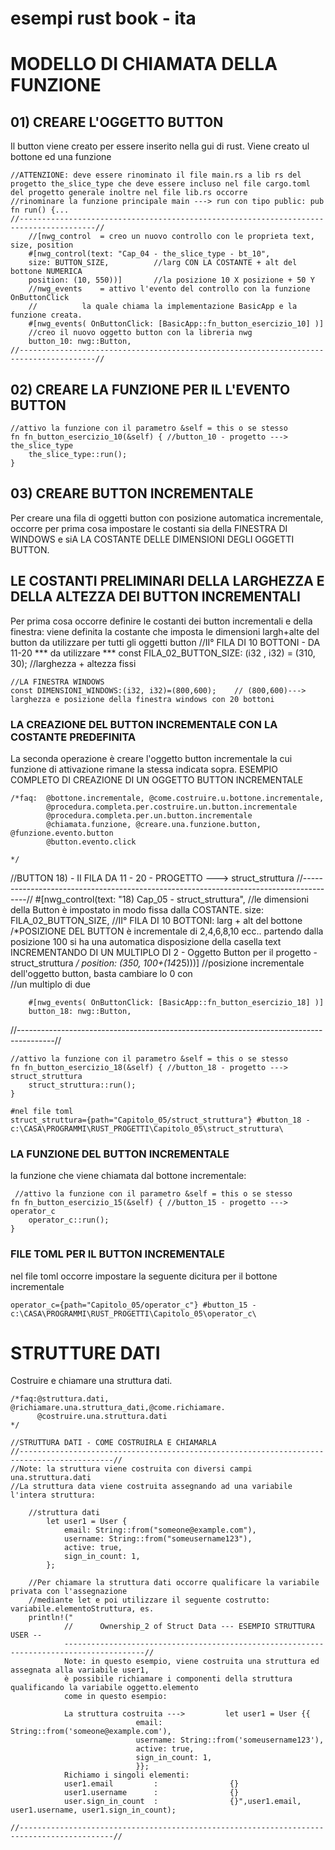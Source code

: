 # esempi rust book - ita


# MODELLO DI CHIAMATA DELLA FUNZIONE

## 01) CREARE L'OGGETTO BUTTON
Il button viene creato per essere inserito nella gui di
rust. Viene creato ul bottone ed una funzione

    //ATTENZIONE: deve essere rinominato il file main.rs a lib rs del progetto the_slice_type che deve essere incluso nel file cargo.toml del progetto generale inoltre nel file lib.rs occorre
    //rinominare la funzione principale main ---> run con tipo public: pub fn run() {...
    //---------------------------------------------------------------------------------------//
        //[nwg_control 	= creo un nuovo controllo con le proprieta text, size, position
        #[nwg_control(text: "Cap_04 - the_slice_type - bt_10", 
        size: BUTTON_SIZE,    		//larg CON LA COSTANTE + alt del bottone NUMERICA
        position: (10, 550))]		//la posizione 10 X posizione + 50 Y
        //nwg_events  	= attivo l'evento del controllo con la funzione OnButtonClick
        //			la quale chiama la implementazione BasicApp e la funzione creata.
        #[nwg_events( OnButtonClick: [BasicApp::fn_button_esercizio_10] )]
        //creo il nuovo oggetto button con la libreria nwg
        button_10: nwg::Button,		
    //---------------------------------------------------------------------------------------//



## 02) CREARE LA FUNZIONE PER IL L'EVENTO BUTTON

    //attivo la funzione con il parametro &self = this o se stesso
    fn fn_button_esercizio_10(&self) { //button_10 - progetto ---> the_slice_type
        the_slice_type::run(); 
    }


## 03) CREARE BUTTON INCREMENTALE 
Per creare una fila di oggetti button con posizione automatica incrementale, occorre per prima cosa 
impostare le costanti sia della FINESTRA DI WINDOWS  e siA LA COSTANTE DELLE DIMENSIONI DEGLI OGGETTI BUTTON.

## LE COSTANTI PRELIMINARI DELLA LARGHEZZA E DELLA ALTEZZA DEI BUTTON INCREMENTALI
Per prima cosa occorre definire le costanti dei button incrementali e della finestra:
viene definita la costante che imposta le dimensioni largh+alte del button da utilizzare 
per tutti gli oggetti button
    //II° FILA DI 10 BOTTONI - DA 11-20 *** da utilizzare ***
    const FILA_02_BUTTON_SIZE: (i32 , i32) = (310, 30);       //larghezza + altezza fissi

    //LA FINESTRA WINDOWS
    const DIMENSIONI_WINDOWS:(i32, i32)=(800,600);    // (800,600)---> larghezza e posizione della finestra windows con 20 bottoni
    
### LA CREAZIONE DEL BUTTON INCREMENTALE CON LA COSTANTE PREDEFINITA
La seconda operazione è creare l'oggetto button incrementale la cui funzione di attivazione rimane la stessa indicata sopra. ESEMPIO COMPLETO DI CREAZIONE DI UN OGGETTO BUTTON INCREMENTALE

    /*faq:  @bottone.incrementale, @come.costruire.u.bottone.incrementale,
            @procedura.completa.per.costruire.un.button.incrementale
            @procedura.completa.per.un.button.incrementale
            @chiamata.funzione, @creare.una.funzione.button, @funzione.evento.button
            @button.evento.click
    
    */  

    
  //BUTTON 18) - II FILA DA 11 - 20 - PROGETTO ---> struct_struttura
  //---------------------------------------------------------------------------------------//
        #[nwg_control(text: "18) Cap_05 - struct_struttura", 
        //le dimensioni della Button è impostato in modo fissa dalla COSTANTE.
        size: FILA_02_BUTTON_SIZE,    //II° FILA DI 10 BOTTONI: larg + alt       del bottone 
        /*POSIZIONE DEL BUTTON è incrementale di 2,4,6,8,10 ecc.. partendo dalla posizione 100 
        si ha una automatica disposizione della casella text  INCREMENTANDO DI UN MULTIPLO
        DI 2 - Oggetto Button per il progetto - struct_struttura
        */
        position: (350, 100+(14*25)))]  //posizione incrementale dell'oggetto button, basta cambiare lo 0 con                            
        //un multiplo di due


        #[nwg_events( OnButtonClick: [BasicApp::fn_button_esercizio_18] )]
        button_18: nwg::Button,

  //---------------------------------------------------------------------------------------//


    //attivo la funzione con il parametro &self = this o se stesso
    fn fn_button_esercizio_18(&self) { //button_18 - progetto ---> struct_struttura
        struct_struttura::run(); 
    }
    
    #nel file toml
    struct_struttura={path="Capitolo_05/struct_struttura"} #button_18 - c:\CASA\PROGRAMMI\RUST_PROGETTI\Capitolo_05\struct_struttura\
    


       
### LA FUNZIONE DEL BUTTON INCREMENTALE
la funzione che viene chiamata dal bottone incrementale:

     //attivo la funzione con il parametro &self = this o se stesso
    fn fn_button_esercizio_15(&self) { //button_15 - progetto ---> operator_c
        operator_c::run(); 
    }

### FILE TOML PER IL BUTTON INCREMENTALE
nel file toml occorre impostare la seguente dicitura per il bottone incrementale

    operator_c={path="Capitolo_05/operator_c"} #button_15 - c:\CASA\PROGRAMMI\RUST_PROGETTI\Capitolo_05\operator_c\




# STRUTTURE DATI
Costruire e chiamare una struttura dati.


    /*faq:@struttura.dati, @richiamare.una.struttura_dati,@come.richiamare.
          @costruire.una.struttura.dati
    */

    //STRUTTURA DATI - COME COSTRUIRLA E CHIAMARLA
    //-------------------------------------------------------------------------------------------//
    //Note: la struttura viene costruita con diversi campi
    una.struttura.dati
    //La struttura data viene costruita assegnando ad una variabile l'intera struttura:

        //struttura dati
            let user1 = User {
                email: String::from("someone@example.com"),
                username: String::from("someusername123"),
                active: true,
                sign_in_count: 1,
            };
        
        //Per chiamare la struttura dati occorre qualificare la variabile privata con l'assegnazione 
        //mediante let e poi utilizzare il seguente costrutto: variabile.elementoStruttura, es.
        println!("
                //      Ownership_2 of Struct Data --- ESEMPIO STRUTTURA USER --
                ----------------------------------------------------------------------------------------//
                Note: in questo esempio, viene costruita una struttura ed assegnata alla variabile user1,
                è possibile richiamare i componenti della struttura qualificando la variabile oggetto.elemento
                come in questo esempio:

                La struttura costruita --->         let user1 = User {{
                                email: String::from('someone@example.com'),
                                username: String::from('someusername123'),
                                active: true,
                                sign_in_count: 1,
                                }};
                Richiamo i singoli elementi:
                user1.email         :                {}
                user1.username      :                {}
                user.sign_in_count  :                {}",user1.email, user1.username, user1.sign_in_count);
            
    //-------------------------------------------------------------------------------------------//
        
   